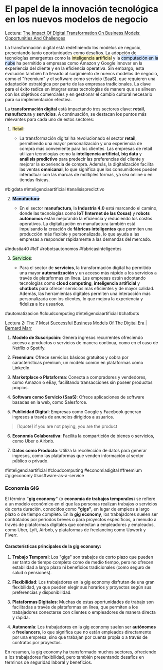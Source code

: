 # El papel de la innovación tecnológica en los nuevos modelos de negocio

Lectura: [The Impact Of Digital Transformation On Business Models: Opportunities And Challenges](https://www.forbes.com/sites/bernardmarr/2023/10/12/the-impact-of-digital-transformation-on-business-models-opportunities-and-challenges/)

La transformación digital está redefiniendo los modelos de negocio, presentando tanto oportunidades como desafíos. La adopción de tecnologías emergentes como la <mark style="background: #FFF3A3A6;">inteligencia artificial</mark> y la <mark style="background: #ADCCFFA6;">computación en la nube</mark> ha permitido a empresas como Amazon y Google innovar en la experiencia del cliente y en la eficiencia operativa. Sin embargo, esta evolución también ha llevado al surgimiento de nuevos modelos de negocio, como el "freemium" y el software como servicio (SaaS), que requieren una adaptación estratégica por parte de las empresas tradicionales. La clave para el éxito radica en integrar estas tecnologías de manera que se alineen con los objetivos comerciales y en gestionar el cambio cultural necesario para su implementación efectiva.

La **transformación digital** está impactando tres sectores clave: **retail**, **manufactura** y **servicios**. A continuación, se destacan los puntos más relevantes para cada uno de estos sectores:

1. <mark style="background: #FFF3A3A6;">Retail</mark>:
    
    - La transformación digital ha revolucionado el sector **retail**, permitiendo una mayor personalización y una experiencia de compra más conveniente para los clientes. Las empresas de retail utilizan tecnologías como la **inteligencia artificial**, **big data** y **análisis predictivo** para predecir las preferencias del cliente y mejorar la experiencia de compra. Además, la digitalización facilita las ventas **omnicanal**, lo que significa que los consumidores pueden interactuar con las marcas de múltiples formas, ya sea online o en tiendas físicas.

#bigdata #inteligenciaartificial #analisispredictivo

2. **<mark style="background: #ADCCFFA6;">Manufactura</mark>**:
    
    - En el sector **manufactura**, la **Industria 4.0** está marcando el camino, donde las tecnologías como **IoT (Internet de las Cosas)** y **robots autónomos** están mejorando la eficiencia y reduciendo los costos operativos. La digitalización en manufactura también está impulsando la creación de **fábricas inteligentes** que permiten una producción más flexible y personalizada, lo que ayuda a las empresas a responder rápidamente a las demandas del mercado.

#industia40 #IoT #robotsautonomos #fabricasinteligentes

3. <mark style="background: #BBFABBA6;">Servicios</mark>:
    
    - Para el sector de **servicios**, la transformación digital ha permitido una mayor **automatización** y un acceso más rápido a los servicios a través de plataformas en línea. Las empresas están adoptando tecnologías como **cloud computing**, **inteligencia artificial** y **chatbots** para ofrecer servicios más eficientes y de mayor calidad. Además, las herramientas digitales permiten una interacción más personalizada con los clientes, lo que mejora la experiencia y fideliza a los usuarios.

#automatizacion #cloudcomputing #inteligenciaartificial #chatbots


Lectura 2: [The 7 Most Successful Business Models Of The Digital Era | Bernard Marr](https://bernardmarr.com/the-7-most-successful-business-models-of-the-digital-era/)




1. **Modelo de Suscripción**: Genera ingresos recurrentes ofreciendo acceso a productos o servicios de manera continua, como en el caso de Netflix o Spotify.

2. **Freemium**: Ofrece servicios básicos gratuitos y cobra por características premium, un modelo común en plataformas como LinkedIn.

3. **Marketplace o Plataforma**: Conecta a compradores y vendedores, como Amazon o eBay, facilitando transacciones sin poseer productos propios.

4. **Software como Servicio (SaaS)**: Ofrece aplicaciones de software basadas en la web, como Salesforce.

5. **Publicidad Digital**: Empresas como Google y Facebook generan ingresos a través de anuncios dirigidos a usuarios.

>[!quote]
>if you are not paying, you are the product


6. **Economía Colaborativa**: Facilita la compartición de bienes o servicios, como Uber o Airbnb.

7. **Datos como Producto**: Utiliza la recolección de datos para generar ingresos, como las plataformas que venden información al sector público o privado.

#inteligenciaartificial #cloudcomputing #economiadigital #freemium
#gigeconomy #sosftware-as-a-service

### Economía GIG

El término **"gig economy"** (o **economía de trabajos temporales**) se refiere a un modelo económico en el que las personas realizan trabajos o servicios de corta duración, conocidos como **"gigs"**, en lugar de empleos a largo plazo o de tiempo completo. En la **gig economy**, los trabajadores suelen ser contratados por períodos breves o para proyectos específicos, a menudo a través de plataformas digitales que conectan a empleadores y empleados, como Uber, Lyft, Airbnb, y plataformas de freelancing como Upwork y Fiverr.

#### Características principales de la gig economy:

1. **Trabajo Temporal**: Los "gigs" son trabajos de corto plazo que pueden ser tanto de tiempo completo como de medio tiempo, pero no ofrecen estabilidad a largo plazo ni beneficios tradicionales (como seguro de salud o pensiones).
   
2. **Flexibilidad**: Los trabajadores en la gig economy disfrutan de una gran flexibilidad, ya que pueden elegir sus horarios y proyectos según sus preferencias y disponibilidad.

3. **Plataformas Digitales**: Muchas de estas oportunidades de trabajo son facilitadas a través de plataformas en línea, que permiten a los trabajadores conectarse con clientes o empleadores de manera directa y rápida.

4. **Autonomía**: Los trabajadores en la gig economy suelen ser **autónomos** o **freelancers**, lo que significa que no están empleados directamente por una empresa, sino que trabajan por cuenta propia o a través de contratos por proyectos.

En resumen, la gig economy ha transformado muchos sectores, ofreciendo a los trabajadores flexibilidad, pero también presentando desafíos en términos de seguridad laboral y beneficios.


